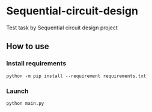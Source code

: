 # Sequential-circuit-design
Test task by Sequential circuit design project

## How to use
### Install requirements
```
python -m pip install --requirement requirements.txt
```

### Launch

```
python main.py
```
